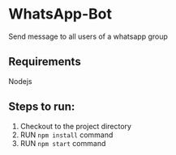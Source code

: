 # WhatsApp-Bot
Send message to all users of a whatsapp group

## Requirements
  Nodejs

## Steps to run:
  1. Checkout to the project directory
  2. RUN `npm install` command
  3. RUN `npm start` command
